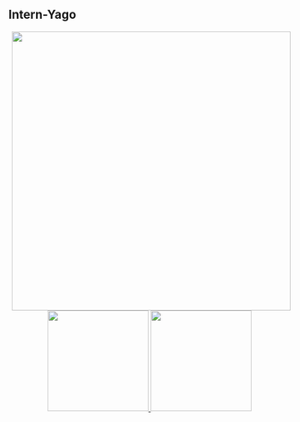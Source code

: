 ## Intern-Yago
<img align="right" src="https://raw.githubusercontent.com/gist/Intern-Yago/8d96838240df3df711f2a4fd6ee9736c/raw/46d21ba3540ac738c1d3018dea9077bc5a374b59/githubcard.svg" height="498em"/>
<div align="center">
  <a href="https://github.com/intern-yago">
  <img height="180em" src="https://github-readme-stats.vercel.app/api?username=intern-yago&show_icons=true&include_all_commits=true&count_private=true&text_color=FFFFFF&title_color=00FF00&bg_color=000000&icon_color=0033CC&boder_color=FFFFFF&include_all_commits=true"/>
  <img height="180em" src="https://github-readme-stats.vercel.app/api/top-langs/?username=intern-yago&layout=compact&langs_count=5&text_color=FFFFFF&title_color=ffFFff&bg_color=000000&icon_color=0033CC&boder_color=FFFFFF"/>
</div>

